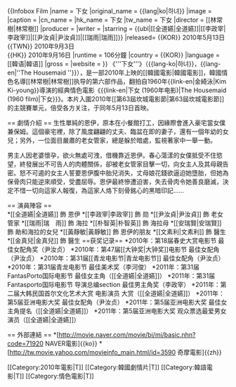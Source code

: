 {{Infobox Film
|name = 下女
|original_name = {{lang|ko|하녀}}
|image =  
|caption =
|cn_name  = 
|hk_name  = 下女
|tw_name  = 下女
|director = [[林常樹|林常樹]]
|producer =
|writer = 
|starring = {{ubl|[[全道嬿|全道嬿]]|[[李政宰|李政宰]]|[[尹汝貞|尹汝貞]]|[[瑞雨|瑞雨]]}}
|released= {{KOR}} 2010年5月13日<br />{{TWN}} 2010年9月3日<br />{{HK}} 2010年9月16日
|runtime = 106分鐘
|country = {{KOR}}
|language =[[韓语|韓语]]
|gross = 
|website =
}}
《'''下女'''》（{{lang-ko|하녀}}，{{lang-en|''The Housemaid ''}}），是一部2010年上映的[[韓國電影|韓國電影]]，韓國情色名導[[林常樹|林常樹]]执导的第六部作品，翻拍自1960年{{link-en|金綺泳|Kim Ki-young}}導演的經典情色電影《{{link-en|下女 (1960年电影)|The Housemaid (1960 film)|下女}}》。本片入圍2010年[[第63屆坎城電影節|第63屆坎城電影節]]的主競賽單元，倍受各方关注，于同年5月13日首映。

== 劇情介紹 ==
生性單純的恩伊，原本在小餐館打工，因緣際會進入豪宅當女僕兼保姆。這個豪宅裡，除了風度翩翩的丈夫、臨盆在即的妻子，還有一個年幼的女兒；另外，一位面目嚴肅的老女管家，總是躲於暗處，監視著家中一舉一動。

男主人因老婆懷孕，欲火無處可洩，借機靠近恩伊。春心蕩漾的女僕抵受不住慾望，終發展出不可告人的肉體關係，卻被老女管家目擊一切，向女主人及其母親告密。怒不可遏的女主人誓要恩伊腹中胎兒消失，丈母娘花錢欲逼迫她墮胎，但她為保骨肉只能逆來順受，受盡屈辱。恩伊最終慘遭迫害，失去骨肉令她善良磨滅，決定不惜一切向這家人報復，為這家人烙下刻骨銘心的黑暗印記……

== 演員陣容 ==	
*[[全道嬿|全道嬿]] 飾 恩伊
*[[李政宰|李政宰]] 飾 勋
*[[尹汝貞|尹汝貞]] 飾 老女管家
*[[瑞雨|瑞　雨]] 飾 海拉
*[[朴智英|朴智英]] 飾 海拉母
*[[安瑞賢|安瑞賢]] 飾 勛和海拉的女兒
*[[黃靜敏|黃靜敏]] 飾 恩伊的朋友
*[[文素利|文素利]] 飾 醫生
*[[金真兒|金真兒]] 飾 醫生
==获奖记录==
*2010年：第18届春史大赏电影节 最佳女配角奖（尹汝贞）
*2010年：第47届[[大钟奖|大钟奖]]电影节 最佳女配角（尹汝贞）
*2010年：第31届[[青龙电影节|青龙电影节]] 最佳女配角（尹汝贞）
*2010年：第31届青龙电影节 最佳美术奖（李河俊）
*2011年：第31届 FantasPorto国际电影节 最佳女主角（[[全道嬿|全道嬿]]）
*2011年：第31届 Fantasporto国际电影节 导演总编section 最佳男主角奖（李政宰）
*2011年：第二届大韩民国首尔文化艺术大赏 电影演员 大赏（[[全道嬿|全道嬿]]）
*2011年：第5届亚洲电影大奖 最佳女配角（尹汝贞）
*2011年：第5届亚洲电影大奖 最佳女主角提名（[[全道嬿|全道嬿]]）
*2011年：第5届亚洲电影大奖 观众票选最爱男女演员（[[全道嬿|全道嬿]]）

== 外部連結 ==
*[http://movie.naver.com/movie/bi/mi/basic.nhn?code=71920 NAVER電影]{{ko}}
*[http://tw.movie.yahoo.com/movieinfo_main.html/id=3590 奇摩電影]{{zh}}

[[Category:2010年電影|T]]
[[Category:韓國劇情片|T]]
[[Category:韓語電影|T]]
[[Category:情色電影|T]]